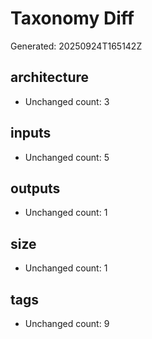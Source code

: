 # Taxonomy Diff

Generated: 20250924T165142Z

## architecture
- Unchanged count: 3

## inputs
- Unchanged count: 5

## outputs
- Unchanged count: 1

## size
- Unchanged count: 1

## tags
- Unchanged count: 9
